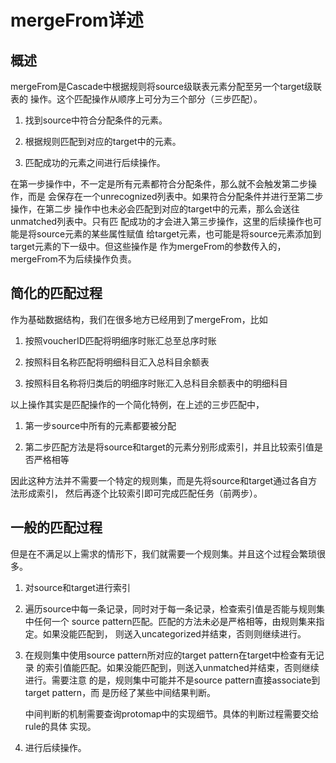 # mergeFrom详述

## 概述
mergeFrom是Cascade中根据规则将source级联表元素分配至另一个target级联表的
操作。这个匹配操作从顺序上可分为三个部分（三步匹配）。

1. 找到source中符合分配条件的元素。

2. 根据规则匹配到对应的target中的元素。

3. 匹配成功的元素之间进行后续操作。

在第一步操作中，不一定是所有元素都符合分配条件，那么就不会触发第二步操作，而是
会保存在一个unrecognized列表中。如果符合分配条件并进行至第二步操作，在第二步
操作中也未必会匹配到对应的target中的元素，那么会送往unmatched列表中。只有匹
配成功的才会进入第三步操作，这里的后续操作也可能是将source元素的某些属性赋值
给target元素，也可能是将source元素添加到target元素的下一级中。但这些操作是
作为mergeFrom的参数传入的，mergeFrom不为后续操作负责。

## 简化的匹配过程
作为基础数据结构，我们在很多地方已经用到了mergeFrom，比如

1. 按照voucherID匹配将明细序时账汇总至总序时账

2. 按照科目名称匹配将明细科目汇入总科目余额表

3. 按照科目名称将归类后的明细序时账汇入总科目余额表中的明细科目

以上操作其实是匹配操作的一个简化特例，在上述的三步匹配中，

1. 第一步source中所有的元素都要被分配

2. 第二步匹配方法是将source和target的元素分别形成索引，并且比较索引值是否严格相等

因此这种方法并不需要一个特定的规则集，而是先将source和target通过各自方法形成索引，
然后再逐个比较索引即可完成匹配任务（前两步）。

## 一般的匹配过程
但是在不满足以上需求的情形下，我们就需要一个规则集。并且这个过程会繁琐很多。

1. 对source和target进行索引

2. 遍历source中每一条记录，同时对于每一条记录，检查索引值是否能与规则集中任何一个
   source pattern匹配。匹配的方法未必是严格相等，由规则集来指定。如果没能匹配到，
   则送入uncategorized并结束，否则则继续进行。

3. 在规则集中使用source pattern所对应的target pattern在target中检查有无记录
   的索引值能匹配。如果没能匹配到，则送入unmatched并结束，否则继续进行。需要注意
   的是，规则集中可能并不是source pattern直接associate到target pattern，而
   是历经了某些中间结果判断。

   中间判断的机制需要查询protomap中的实现细节。具体的判断过程需要交给rule的具体
   实现。

4. 进行后续操作。
